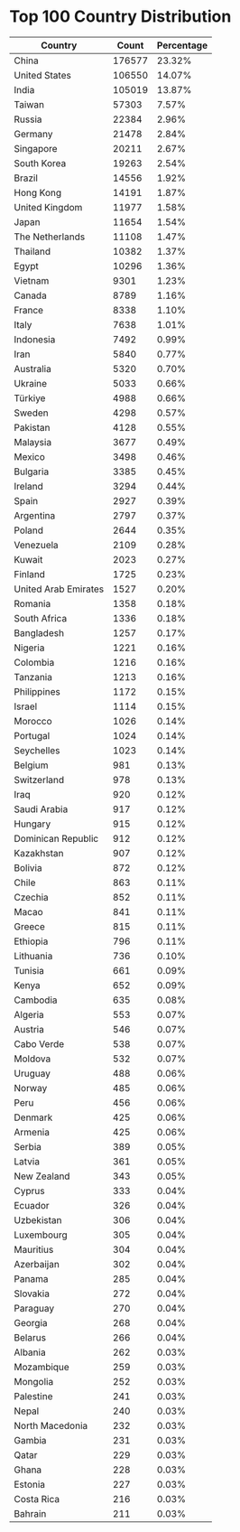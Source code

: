 # Top 100 Country Distribution
| Country | Count | Percentage |
|----|----|----|
| China | 176577 | 23.32% |
| United States | 106550 | 14.07% |
| India | 105019 | 13.87% |
| Taiwan | 57303 | 7.57% |
| Russia | 22384 | 2.96% |
| Germany | 21478 | 2.84% |
| Singapore | 20211 | 2.67% |
| South Korea | 19263 | 2.54% |
| Brazil | 14556 | 1.92% |
| Hong Kong | 14191 | 1.87% |
| United Kingdom | 11977 | 1.58% |
| Japan | 11654 | 1.54% |
| The Netherlands | 11108 | 1.47% |
| Thailand | 10382 | 1.37% |
| Egypt | 10296 | 1.36% |
| Vietnam | 9301 | 1.23% |
| Canada | 8789 | 1.16% |
| France | 8338 | 1.10% |
| Italy | 7638 | 1.01% |
| Indonesia | 7492 | 0.99% |
| Iran | 5840 | 0.77% |
| Australia | 5320 | 0.70% |
| Ukraine | 5033 | 0.66% |
| Türkiye | 4988 | 0.66% |
| Sweden | 4298 | 0.57% |
| Pakistan | 4128 | 0.55% |
| Malaysia | 3677 | 0.49% |
| Mexico | 3498 | 0.46% |
| Bulgaria | 3385 | 0.45% |
| Ireland | 3294 | 0.44% |
| Spain | 2927 | 0.39% |
| Argentina | 2797 | 0.37% |
| Poland | 2644 | 0.35% |
| Venezuela | 2109 | 0.28% |
| Kuwait | 2023 | 0.27% |
| Finland | 1725 | 0.23% |
| United Arab Emirates | 1527 | 0.20% |
| Romania | 1358 | 0.18% |
| South Africa | 1336 | 0.18% |
| Bangladesh | 1257 | 0.17% |
| Nigeria | 1221 | 0.16% |
| Colombia | 1216 | 0.16% |
| Tanzania | 1213 | 0.16% |
| Philippines | 1172 | 0.15% |
| Israel | 1114 | 0.15% |
| Morocco | 1026 | 0.14% |
| Portugal | 1024 | 0.14% |
| Seychelles | 1023 | 0.14% |
| Belgium | 981 | 0.13% |
| Switzerland | 978 | 0.13% |
| Iraq | 920 | 0.12% |
| Saudi Arabia | 917 | 0.12% |
| Hungary | 915 | 0.12% |
| Dominican Republic | 912 | 0.12% |
| Kazakhstan | 907 | 0.12% |
| Bolivia | 872 | 0.12% |
| Chile | 863 | 0.11% |
| Czechia | 852 | 0.11% |
| Macao | 841 | 0.11% |
| Greece | 815 | 0.11% |
| Ethiopia | 796 | 0.11% |
| Lithuania | 736 | 0.10% |
| Tunisia | 661 | 0.09% |
| Kenya | 652 | 0.09% |
| Cambodia | 635 | 0.08% |
| Algeria | 553 | 0.07% |
| Austria | 546 | 0.07% |
| Cabo Verde | 538 | 0.07% |
| Moldova | 532 | 0.07% |
| Uruguay | 488 | 0.06% |
| Norway | 485 | 0.06% |
| Peru | 456 | 0.06% |
| Denmark | 425 | 0.06% |
| Armenia | 425 | 0.06% |
| Serbia | 389 | 0.05% |
| Latvia | 361 | 0.05% |
| New Zealand | 343 | 0.05% |
| Cyprus | 333 | 0.04% |
| Ecuador | 326 | 0.04% |
| Uzbekistan | 306 | 0.04% |
| Luxembourg | 305 | 0.04% |
| Mauritius | 304 | 0.04% |
| Azerbaijan | 302 | 0.04% |
| Panama | 285 | 0.04% |
| Slovakia | 272 | 0.04% |
| Paraguay | 270 | 0.04% |
| Georgia | 268 | 0.04% |
| Belarus | 266 | 0.04% |
| Albania | 262 | 0.03% |
| Mozambique | 259 | 0.03% |
| Mongolia | 252 | 0.03% |
| Palestine | 241 | 0.03% |
| Nepal | 240 | 0.03% |
| North Macedonia | 232 | 0.03% |
| Gambia | 231 | 0.03% |
| Qatar | 229 | 0.03% |
| Ghana | 228 | 0.03% |
| Estonia | 227 | 0.03% |
| Costa Rica | 216 | 0.03% |
| Bahrain | 211 | 0.03% |
